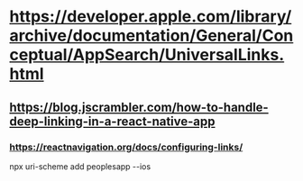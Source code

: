 # <https://developer.apple.com/library/archive/documentation/General/Conceptual/AppSearch/UniversalLinks.html>

## <https://blog.jscrambler.com/how-to-handle-deep-linking-in-a-react-native-app>

### <https://reactnavigation.org/docs/configuring-links/>

npx uri-scheme add peoplesapp --ios
